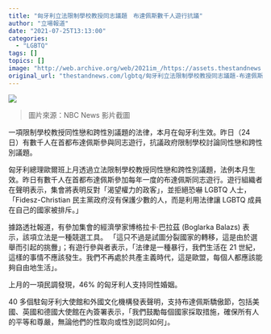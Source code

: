 ```yaml
---
title: "匈牙利立法限制學校教授同志議題　布達佩斯數千人遊行抗議"
author: "立場報道"
date: "2021-07-25T13:13:00"
categories:
  - "LGBTQ"
tags: []
topics: []
image: "http://web.archive.org/web/2021im_/https://assets.thestandnews.com/media/photos/Untitled-1-08.png"
original_url: "thestandnews.com/lgbtq/匈牙利立法限制學校教授同志議題-布達佩斯數千人遊行抗議"
---
```

![](http://web.archive.org/web/2021im_/https://assets.thestandnews.com/media/photos/Untitled-1-08.png)
> 圖片來源：NBC News 影片截圖

一項限制學校教授同性戀和跨性別議題的法律，本月在匈牙利生效。昨日（24 日）有數千人在首都布達佩斯參與同志遊行，抗議政府限制學校討論同性戀和跨性別議題。

匈牙利總理歐爾班上月透過立法限制學校教授同性戀和跨性別議題，法例本月生效。昨日有數千人在首都布達佩斯參加每年一度的布達佩斯同志遊行。遊行組織者在聲明表示，集會將表明反對「渴望權力的政客」，並拒絕恐嚇 LGBTQ 人士，「Fidesz-Christian 民主黨政府沒有保護少數的人，而是利用法律讓 LGBTQ 成員在自己的國家被排斥。」

據路透社報道，有參加集會的經濟學家博格拉卡·巴拉茲 (Boglarka Balazs) 表示，該項立法是一種競選工具。 「這只不過是試圖分裂國家的轉移，這是由於選舉而引起的挑釁」；有遊行參與者表示，「法律是一種暴行，我們生活在 21 世紀，這樣的事情不應該發生。我們不再處於共產主義時代，這是歐盟，每個人都應該能夠自由地生活」。

上月的​一項民調發現，46% 的匈牙利人支持同性婚姻。

40 多個駐匈牙利大使館和外國文化機構發表聲明，支持布達佩斯驕傲節，包括美國、英國和德國大使館在內簽署表示，「我們鼓勵每個國家採取措施，確保所有人的平等和尊嚴，無論他們的性取向或性別認同如何」。